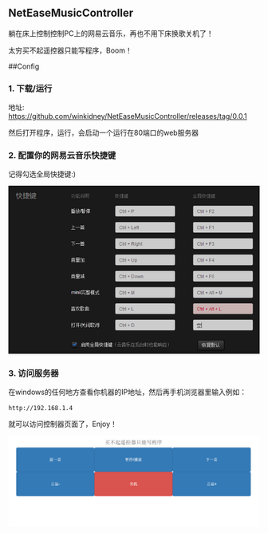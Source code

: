NetEaseMusicController
------------------------------

躺在床上控制控制PC上的网易云音乐，再也不用下床换歌关机了！

太穷买不起遥控器只能写程序，Boom！

##Config

### 1. 下载/运行
地址: https://github.com/winkidney/NetEaseMusicController/releases/tag/0.0.1

然后打开程序，运行，会启动一个运行在80端口的web服务器

### 2. 配置你的网易云音乐快捷键
记得勾选全局快捷键:)

![网易云快捷键设置](resources/net_ease_music_settings.jpg)

### 3. 访问服务器

在windows的任何地方查看你机器的IP地址，然后再手机浏览器里输入例如：

```
http://192.168.1.4
```

就可以访问控制器页面了，Enjoy！

![控制页面](resources/ui.jpg)


